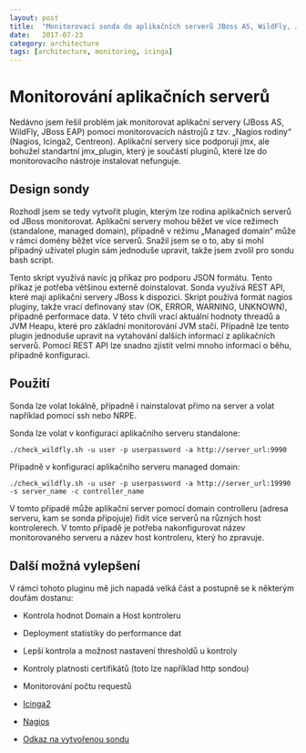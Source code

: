 ```yaml
---
layout: post
title:  "Monitorovací sonda do aplikačních serverů JBoss AS, WildFly, JBoss EAP"
date:   2017-07-23
category: architecture
tags: [architecture, monitoring, icinga]
---
```


# Monitorování aplikačních serverů

Nedávno jsem řešil problém jak monitorovat aplikační servery (JBoss AS, WildFly, JBoss EAP) pomocí monitorovacích nástrojů z tzv. „Nagios rodiny“ (Nagios, Icinga2, Centreon). Aplikační servery sice podporují jmx, ale bohužel standartní jmx\_plugin, který je součástí pluginů, které lze do monitorovacího nástroje instalovat nefunguje.  


## Design sondy
Rozhodl jsem se tedy vytvořit plugin, kterým lze rodina aplikačních serverů od JBoss monitorovat. Aplikační servery mohou běžet ve více režimech (standalone, managed domain), případně v režimu „Managed domain“ může v rámci domény běžet více serverů. Snažil jsem se o to, aby si mohl případný uživatel plugin sám jednoduše upravit, takže jsem zvolil pro sondu bash script. 

Tento skript využívá navíc jq příkaz pro podporu JSON formátu. Tento příkaz je potřeba většinou externě doinstalovat. Sonda využívá REST API, které mají aplikační servery JBoss k dispozici. Skript používá formát nagios pluginy, takže vrací definovaný stav (OK, ERROR, WARNING, UNKNOWN), případně performace data. V této chvíli vrací aktuální hodnoty threadů a JVM Heapu, které pro základní monitorování JVM stačí. Případně lze tento plugin jednoduše upravit na vytahování dalších informací z aplikačních serverů. Pomocí REST API lze snadno zjistit velmi mnoho informací o běhu, případně konfiguraci. 


## Použití 
Sonda lze volat lokálně, případně i nainstalovat přímo na server a volat například pomocí ssh nebo NRPE. 

Sonda lze volat v konfiguraci aplikačního serveru standalone:
```shell
./check_wildfly.sh -u user -p userpassword -a http://server_url:9990 
```

Případně  v konfiguraci aplikačního serveru managed domain:
```shell
./check_wildfly.sh -u user -p userpassword -a http://server_url:19990 -s server_name -c controller_name 
```
V tomto případě může aplikační server pomocí domain controlleru (adresa serveru, kam se sonda připojuje) řidit více serverů na různých host kontrolerech. V tomto případě je potřeba nakonfigurovat název monitorovaného serveru a název host kontroleru, který ho zpravuje.

## Další možná vylepšení
V rámci tohoto pluginu mě jich napadá velká část a postupně se k některým doufám dostanu:

* Kontrola hodnot Domain a Host kontroleru
* Deployment statistiky do performance dat
* Lepší kontrola a možnost nastavení thresholdů u kontroly
* Kontroly platnosti certifikátů (toto lze například http sondou)
* Monitorování počtu requestů 


* [Icinga2](https://www.icinga.com)
* [Nagios](https://www.nagios.org)
* [Odkaz na vytvořenou sondu](https://github.com/vladimirmezera/icinga2-plugins/tree/master/wildfly-plugin)
